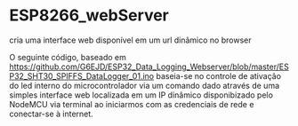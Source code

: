 # ESP8266_webServer
cria uma interface web disponível em um url dinâmico no browser 

O seguinte código, baseado em 
https://github.com/G6EJD/ESP32_Data_Logging_Webserver/blob/master/ESP32_SHT30_SPIFFS_DataLogger_01.ino
baseia-se no controle de ativação do led interno do microcontrolador
via um comando dado através de uma simples interface web 
localizada em um IP dinâmico disponibizado pelo NodeMCU via 
terminal ao iniciarmos com as credenciais de rede e conectar-se 
à internet.
